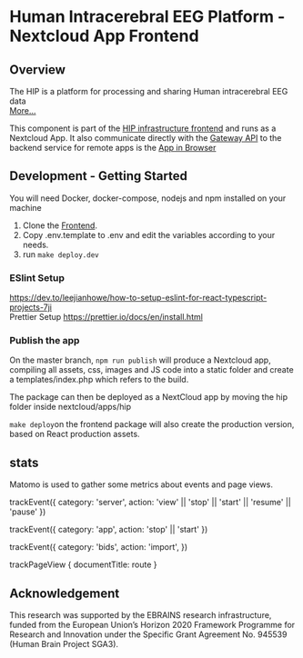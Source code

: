 # Human Intracerebral EEG Platform - Nextcloud App Frontend

## Overview

The HIP is a platform for processing and sharing Human intracerebral EEG data  
[More...](https://www.humanbrainproject.eu/en/medicine/human-intracerebral-eeg-platform/)

This component is part of the [HIP infrastructure frontend](https://github.com/HIP-infrastructure/frontend) and runs as a Nextcloud App. It also communicate directly with the [Gateway API](https://github.com/HIP-infrastructure/gateway) to the backend service for remote apps is the [App in Browser](https://github.com/HIP-infrastructure/app-in-browser)

## Development - Getting Started

You will need Docker, docker-compose, nodejs and npm installed on your machine

1. Clone the [Frontend](https://github.com/HIP-infrastructure/frontend).
2. Copy .env.template to .env and edit the variables according to your needs.
3. run `make deploy.dev`

### ESlint Setup

https://dev.to/leejianhowe/how-to-setup-eslint-for-react-typescript-projects-7ji  
Prettier Setup
https://prettier.io/docs/en/install.html

### Publish the app

On the master branch, `npm run publish` will produce a Nextcloud app, compiling all assets, css, images and JS code into a static folder and create a templates/index.php which refers to the build.

The package can then be deployed as a NextCloud app by moving the hip folder inside nextcloud/apps/hip

`make deploy`on the frontend package will also create the production version, based on React production assets.

## stats

Matomo is used to gather some metrics about events and page views.

trackEvent({
category: 'server',
action: 'view' || 'stop' || 'start' || 'resume' || 'pause'
})

trackEvent({
category: 'app',
action: 'stop' || 'start'
})

trackEvent({
category: 'bids',
action: 'import',
})

trackPageView { documentTitle: route }

## Acknowledgement

This research was supported by the EBRAINS research infrastructure, funded from the European Union’s Horizon 2020 Framework Programme for Research and Innovation under the Specific Grant Agreement No. 945539 (Human Brain Project SGA3).
